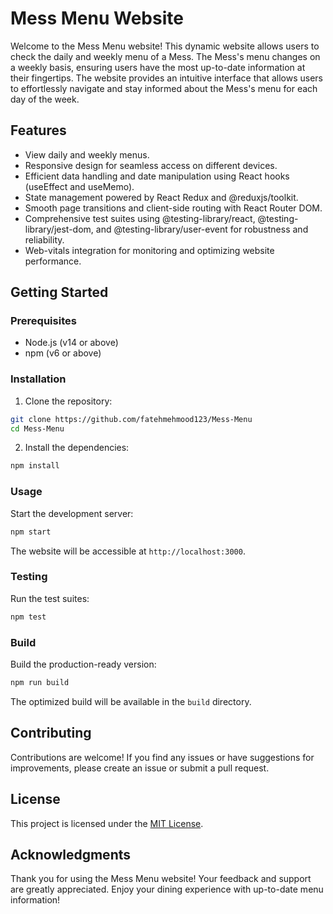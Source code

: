 # Mess Menu Website

Welcome to the Mess Menu website! This dynamic website allows users to check the daily and weekly menu of a Mess. The Mess's menu changes on a weekly basis, ensuring users have the most up-to-date information at their fingertips. The website provides an intuitive interface that allows users to effortlessly navigate and stay informed about the Mess's menu for each day of the week.

## Features

- View daily and weekly menus.
- Responsive design for seamless access on different devices.
- Efficient data handling and date manipulation using React hooks (useEffect and useMemo).
- State management powered by React Redux and @reduxjs/toolkit.
- Smooth page transitions and client-side routing with React Router DOM.
- Comprehensive test suites using @testing-library/react, @testing-library/jest-dom, and @testing-library/user-event for robustness and reliability.
- Web-vitals integration for monitoring and optimizing website performance.

## Getting Started

### Prerequisites

- Node.js (v14 or above)
- npm (v6 or above)

### Installation

1. Clone the repository:

```bash
git clone https://github.com/fatehmehmood123/Mess-Menu
cd Mess-Menu
```

2. Install the dependencies:

```bash
npm install
```

### Usage

Start the development server:

```bash
npm start
```

The website will be accessible at `http://localhost:3000`.

### Testing

Run the test suites:

```bash
npm test
```

### Build

Build the production-ready version:

```bash
npm run build
```

The optimized build will be available in the `build` directory.

## Contributing

Contributions are welcome! If you find any issues or have suggestions for improvements, please create an issue or submit a pull request.

## License

This project is licensed under the [MIT License](LICENSE).

## Acknowledgments

Thank you for using the Mess Menu website! Your feedback and support are greatly appreciated. Enjoy your dining experience with up-to-date menu information!
